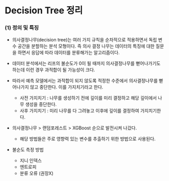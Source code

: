 #  Decision Tree 정리

### (1) 정의 및 특징

- 의사결정나무(decision tree)는 여러 가지 규칙을 순차적으로 적용하면서 독립 변수 공간을 분할하는 분석 모형이다. 즉 의사 결정 나무는 데이터의 특징에 대한 질문을 하면서 응답에 따라 데이터를 분류해가는 알고리즘이다.

- 데이터 분석에서는 리프의 불순도가 0이 될 때까지 의사결정나무를 뻗어나가기도 하는데 이런 경우 과적합이 될 가능성이 크다.
- 따라서 예측 모델에서는 과적합이 되지 않도록 적정한 수준에서 의사결정나무를 뻗어나가지 않고 중단한다. 이를 가지치기라고 한다.
  - 사전 가지치기 : 나무를 생성하기 전에 깊이를 미리 결정하고 해당 깊이에서 나무 생성을 중단한다.
  - 사후 가지치기 : 미리 나무를 다 그려놓고 이후에 깊이를 결정하여 가지치기한다.
- 의사결정나무  > 랜덤포레스트 > XGBoost 순으로 발전시켜 나갔다.
  - 해당 방법들은 주로 영향력 있는 변수를 추출하기 위한 방법으로 사용된다.
- 불순도 측정 방법
  - 지니 인덱스 
  - 엔트로피
  - 분류 오류 (권장X)

